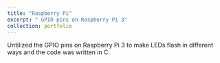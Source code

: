 ```yaml
---
title: "Raspberry Pi"
excerpt: " GPIO pins on Raspberry Pi 3" 
collection: portfolio
---
```


Untilized the GPIO pins on Raspberry Pi 3 to make LEDs flash in different ways and the code was written in C.